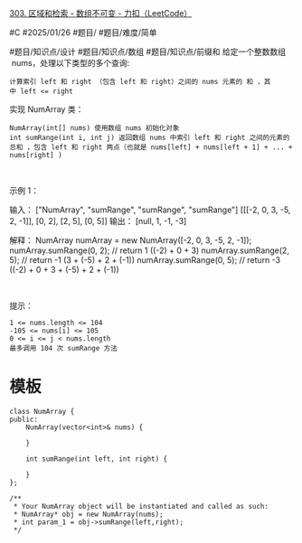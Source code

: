 [303. 区域和检索 - 数组不可变 - 力扣（LeetCode）](https://leetcode.cn/problems/range-sum-query-immutable/description/)

#C #2025/01/26 #题目/ #题目/难度/简单

#题目/知识点/设计 #题目/知识点/数组 #题目/知识点/前缀和
给定一个整数数组  nums，处理以下类型的多个查询:

	计算索引 left 和 right （包含 left 和 right）之间的 nums 元素的 和 ，其中 left <= right


实现 NumArray 类：


	NumArray(int[] nums) 使用数组 nums 初始化对象
	int sumRange(int i, int j) 返回数组 nums 中索引 left 和 right 之间的元素的 总和 ，包含 left 和 right 两点（也就是 nums[left] + nums[left + 1] + ... + nums[right] )


 

示例 1：

输入：
["NumArray", "sumRange", "sumRange", "sumRange"]
[[[-2, 0, 3, -5, 2, -1]], [0, 2], [2, 5], [0, 5]]
输出：
[null, 1, -1, -3]

解释：
NumArray numArray = new NumArray([-2, 0, 3, -5, 2, -1]);
numArray.sumRange(0, 2); // return 1 ((-2) + 0 + 3)
numArray.sumRange(2, 5); // return -1 (3 + (-5) + 2 + (-1)) 
numArray.sumRange(0, 5); // return -3 ((-2) + 0 + 3 + (-5) + 2 + (-1))


 

提示：


	1 <= nums.length <= 104
	-105 <= nums[i] <= 105
	0 <= i <= j < nums.length
	最多调用 104 次 sumRange 方法


# 模板

```
class NumArray {
public:
    NumArray(vector<int>& nums) {
        
    }
    
    int sumRange(int left, int right) {
        
    }
};

/**
 * Your NumArray object will be instantiated and called as such:
 * NumArray* obj = new NumArray(nums);
 * int param_1 = obj->sumRange(left,right);
 */
 ```